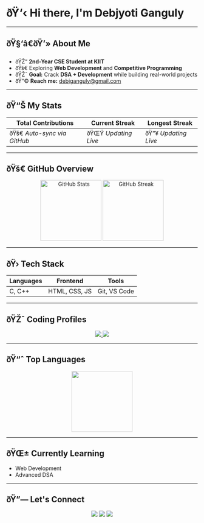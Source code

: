 # ðŸ‘‹ Hi there, I'm **Debjyoti Ganguly**

---

## ðŸ§‘â€ðŸ’» About Me
- ðŸŽ“ **2nd-Year CSE Student at KIIT**
- ðŸš€ Exploring **Web Development** and **Competitive Programming**
- ðŸŽ¯ **Goal:** Crack **DSA + Development** while building real-world projects
- ðŸ“© **Reach me:** [debjganguly@gmail.com](mailto:debjganguly@gmail.com)

---

## ðŸ“Š My Stats
<div align="center">

| **Total Contributions** | **Current Streak** | **Longest Streak** |
|------------------------|--------------------|--------------------|
| ðŸš€ *Auto-sync via GitHub* | ðŸŒŸ *Updating Live* | ðŸ”¥ *Updating Live* |

</div>

---

## ðŸš€ GitHub Overview
<p align="center">
  <img src="https://github-readme-stats.vercel.app/api?username=debjganguly&show_icons=true&theme=radical&hide_border=true&bg_color=0D1117&title_color=58A6FF&icon_color=79C0FF" alt="GitHub Stats" height="160px"/>
  <img src="https://github-readme-streak-stats.herokuapp.com?user=debjganguly&theme=radical&hide_border=true&background=0D1117&ring=79C0FF&fire=FF6E96&currStreakLabel=79C0FF" alt="GitHub Streak" height="160px"/>
</p>

---

## ðŸ›  Tech Stack
<div align="center">

| **Languages**  | **Frontend**     | **Tools**        |
|----------------|-----------------|------------------|
| C, C++         | HTML, CSS, JS   | Git, VS Code     |

</div>

---

## ðŸŽ¯ Coding Profiles
<p align="center">
  <a href="https://leetcode.com/debjganguly">
    <img src="https://img.shields.io/badge/LeetCode-FFA116?style=for-the-badge&logo=leetcode&logoColor=black" />
  </a>
  <a href="https://www.geeksforgeeks.org/user/debjganguly">
    <img src="https://img.shields.io/badge/GeeksforGeeks-0F9D58?style=for-the-badge&logo=geeksforgeeks&logoColor=white" />
  </a>
</p>

---

## ðŸ“ˆ Top Languages
<p align="center">
  <img src="https://github-readme-stats.vercel.app/api/top-langs/?username=debjganguly&layout=compact&langs_count=6&theme=radical&hide_border=true&bg_color=0D1117&title_color=58A6FF" height="160px"/>
</p>

---

## ðŸŒ± Currently Learning
- Web Development
- Advanced DSA

---

## ðŸ”— Let's Connect
<p align="center">
  <a href="https://github.com/debjganguly"><img src="https://img.shields.io/badge/GitHub-181717?style=for-the-badge&logo=github&logoColor=white" /></a>
  <a href="https://linkedin.com/in/debjganguly"><img src="https://img.shields.io/badge/LinkedIn-0077B5?style=for-the-badge&logo=linkedin&logoColor=white" /></a>
  <a href="mailto:debjganguly@gmail.com"><img src="https://img.shields.io/badge/Gmail-D14836?style=for-the-badge&logo=gmail&logoColor=white" /></a>
</p>